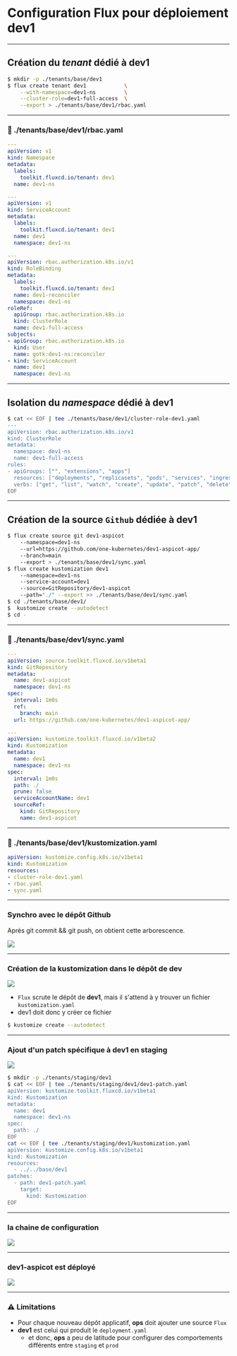 # Configuration Flux pour déploiement **dev1**

----

## Création du _tenant_ dédié à **dev1**

```bash
$ mkdir -p ./tenants/base/dev1
$ flux create tenant dev1            \
    --with-namespace=dev1-ns         \
    --cluster-role=dev1-full-access  \
    --export > ./tenants/base/dev1/rbac.yaml
```

----

### 📄 ./tenants/base/dev1/rbac.yaml

```yaml [1-7|9-16|18-36]
---
apiVersion: v1
kind: Namespace
metadata:
  labels:
    toolkit.fluxcd.io/tenant: dev1
  name: dev1-ns

---
apiVersion: v1
kind: ServiceAccount
metadata:
  labels:
    toolkit.fluxcd.io/tenant: dev1
  name: dev1
  namespace: dev1-ns

---
apiVersion: rbac.authorization.k8s.io/v1
kind: RoleBinding
metadata:
  labels:
    toolkit.fluxcd.io/tenant: dev1
  name: dev1-reconciler
  namespace: dev1-ns
roleRef:
  apiGroup: rbac.authorization.k8s.io
  kind: ClusterRole
  name: dev1-full-access
subjects:
- apiGroup: rbac.authorization.k8s.io
  kind: User
  name: gotk:dev1-ns:reconciler
- kind: ServiceAccount
  name: dev1
  namespace: dev1-ns
```

----

## Isolation du _namespace_ dédié à **dev1**

```bash
$ cat << EOF | tee ./tenants/base/dev1/cluster-role-dev1.yaml
---
apiVersion: rbac.authorization.k8s.io/v1
kind: ClusterRole
metadata:
  namespace: dev1-ns
  name: dev1-full-access
rules:
- apiGroups: ["", "extensions", "apps"]
  resources: ["deployments", "replicasets", "pods", "services", "ingresses"]
  verbs: ["get", "list", "watch", "create", "update", "patch", "delete"] # You can also use ["*"]
EOF
```

----

## Création de la source `Github` dédiée à **dev1**

```bash [1-5|6-10|11-13]
$ flux create source git dev1-aspicot
    --namespace=dev1-ns
    --url=https://github.com/one-kubernetes/dev1-aspicot-app/
    --branch=main
    --export > ./tenants/base/dev1/sync.yaml
$ flux create kustomization dev1
    --namespace=dev1-ns
    --service-account=dev1
    --source=GitRepository/dev1-aspicot
    --path="./" --export >> ./tenants/base/dev1/sync.yaml
$ cd ./tenants/base/dev1/
$  kustomize create --autodetect
$ cd -
```

----

### 📄 ./tenants/base/dev1/sync.yaml

```yaml [1-11|13-26]
---
apiVersion: source.toolkit.fluxcd.io/v1beta1
kind: GitRepository
metadata:
  name: dev1-aspicot
  namespace: dev1-ns
spec:
  interval: 1m0s
  ref:
    branch: main
  url: https://github.com/one-kubernetes/dev1-aspicot-app/

---
apiVersion: kustomize.toolkit.fluxcd.io/v1beta2
kind: Kustomization
metadata:
  name: dev1
  namespace: dev1-ns
spec:
  interval: 1m0s
  path: ./
  prune: false
  serviceAccountName: dev1
  sourceRef:
    kind: GitRepository
    name: dev1-aspicot
```

----

### 📄 ./tenants/base/dev1/kustomization.yaml

```yaml
apiVersion: kustomize.config.k8s.io/v1beta1
kind: Kustomization
resources:
- cluster-role-dev1.yaml
- rbac.yaml
- sync.yaml

```

----

### Synchro avec le dépôt Github

Après git commit && git push, on obtient cette arborescence.

<img class="r-stretch" src="images/dev1_config_files.jpg">

----

### Création de la kustomization dans le dépôt de dev

<img class="r-stretch" src="images/one-kubernetes_Sacha.png">

* `Flux` scrute le dépôt de **dev1**, mais il s'attend à y trouver un fichier `kustomization.yaml`
* dev1 doit donc y créer ce fichier

```bash
$ kustomize create --autodetect
```

----

### Ajout d'un patch spécifique à dev1 en staging

<img class="r-stretch" src="images/one-kubernetes_Sigero.png">

```bash [1|2-10|11-20]
$ mkdir -p ./tenants/staging/dev1
$ cat << EOF | tee ./tenants/staging/dev1/dev1-patch.yaml
apiVersion: kustomize.toolkit.fluxcd.io/v1beta1
kind: Kustomization
metadata:
  name: dev1
  namespace: dev1-ns
spec:
  path: ./
EOF
cat << EOF | tee ./tenants/staging/dev1/kustomization.yaml
apiVersion: kustomize.config.k8s.io/v1beta1
kind: Kustomization
resources:
  - ../../base/dev1
patches:
  - path: dev1-patch.yaml
    target:
      kind: Kustomization
EOF
```

----

### la chaine de configuration

<img class="r-stretch" src="images/flux_config_dependencies.jpg">

----

### dev1-aspicot est déployé

<img class="r-stretch" src="images/dev1_website001.png">

----

### ⚠️ Limitations

* Pour chaque nouveau dépôt applicatif, **ops** doit ajouter une source `Flux`
* **dev1** est celui qui produit le `deployment.yaml`
    * et donc, **ops** a peu de latitude pour configurer des comportements différents entre `staging` et `prod`
